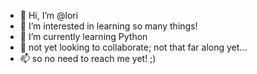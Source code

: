 - 👋 Hi, I’m @lori
- 👀 I’m interested in learning so many things!
- 🌱 I’m currently learning Python
- 💞️ not yet looking to collaborate; not that far along yet... 
- 📫 so no need to reach me yet! ;) 

<!---
loricaldwell/loricaldwell is a ✨ special ✨ repository because its `README.md` (this file) appears on your GitHub profile.
You can click the Preview link to take a look at your changes.
--->
